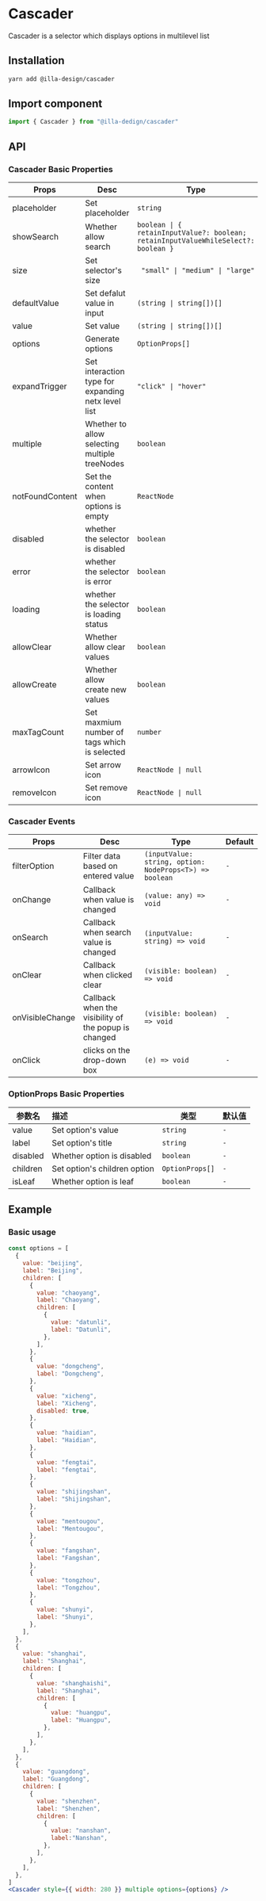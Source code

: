 # Cascader

Cascader is a selector which displays options in multilevel list

## Installation

```bash
yarn add @illa-design/cascader
```

## Import component

```jsx
import { Cascader } from "@illa-dedign/cascader"
```

## API

### Cascader Basic Properties

| Props           | Desc                                               | Type                                                         | Default  |
| --------------- | -------------------------------------------------- | ------------------------------------------------------------ | -------- |
| placeholder     | Set placeholder                                    | `string`                                                     | `-`      |
| showSearch      | Whether allow search                               | `boolean \| { retainInputValue?: boolean; retainInputValueWhileSelect?: boolean }` | `-`      |
| size            | Set selector's size                                | ` "small" \| "medium" \| "large"`                            | `medium` |
| defaultValue    | Set defalut value in input                         | `(string \| string[])[]`                                     | `-`      |
| value           | Set value                                          | `(string \| string[])[]`                                     | `-`      |
| options         | Generate options                                   | `OptionProps[]`                                              | `-`      |
| expandTrigger   | Set interaction type for expanding netx level list | `"click" \| "hover"`                                         | `click`  |
| multiple        | Whether to allow selecting multiple treeNodes      | `boolean`                                                    | `-`      |
| notFoundContent | Set the content when options is empty              | `ReactNode`                                                  | `-`      |
| disabled        | whether the selector is disabled                   | `boolean`                                                    | `-`      |
| error           | whether the selector is error                      | `boolean`                                                    | `-`      |
| loading         | whether the selector is loading status             | `boolean`                                                    | `-`      |
| allowClear      | Whether allow clear values                         | `boolean`                                                    | `-`      |
| allowCreate     | Whether allow create new values                    | `boolean`                                                    | `-`      |
| maxTagCount     | Set maxmium number of tags which is selected       | `number`                                                     | `-`      |
| arrowIcon       | Set arrow icon                                     | `ReactNode \| null`                                          | `-`      |
| removeIcon      | Set remove icon                                    | `ReactNode \| null`                                          | `-`      |

### Cascader Events

| Props           | Desc                                                 | Type                                                    | Default |
| --------------- | ---------------------------------------------------- | ------------------------------------------------------- | ------- |
| filterOption    | Filter data based on entered value                   | `(inputValue: string, option: NodeProps<T>) => boolean` | `-`     |
| onChange        | Callback when value is changed                       | `(value: any) => void`                                  | `-`     |
| onSearch        | Callback when search value is changed                | `(inputValue: string) => void`                          | `-`     |
| onClear         | Callback when clicked clear                          | `(visible: boolean) => void`                            | `-`     |
| onVisibleChange | Callback when the visibility of the popup is changed | `(visible: boolean) => void`                            | `-`     |
| onClick         | clicks on the drop-down box                          | `(e) => void`                                           | `-`     |

### OptionProps Basic Properties

| 参数名   | 描述                         | 类型            | 默认值 |
| -------- | :--------------------------- | --------------- | ------ |
| value    | Set option's value           | `string`        | `-`    |
| label    | Set option's title           | `string`        | `-`    |
| disabled | Whether option is disabled   | `boolean`       | `-`    |
| children | Set option's children option | `OptionProps[]` | `-`    |
| isLeaf   | Whether option is leaf       | `boolean`       | `-`    |



## Example

### Basic usage

```jsx
const options = [
  {
    value: "beijing",
    label: "Beijing",
    children: [
      {
        value: "chaoyang",
        label: "Chaoyang",
        children: [
          {
            value: "datunli",
            label: "Datunli",
          },
        ],
      },
      {
        value: "dongcheng",
        label: "Dongcheng",
      },
      {
        value: "xicheng",
        label: "Xicheng",
        disabled: true,
      },
      {
        value: "haidian",
        label: "Haidian",
      },
      {
        value: "fengtai",
        label: "fengtai",
      },
      {
        value: "shijingshan",
        label: "Shijingshan",
      },
      {
        value: "mentougou",
        label: "Mentougou",
      },
      {
        value: "fangshan",
        label: "Fangshan",
      },
      {
        value: "tongzhou",
        label: "Tongzhou",
      },
      {
        value: "shunyi",
        label: "Shunyi",
      },
    ],
  },
  {
    value: "shanghai",
    label: "Shanghai",
    children: [
      {
        value: "shanghaishi",
        label: "Shanghai",
        children: [
          {
            value: "huangpu",
            label: "Huangpu",
          },
        ],
      },
    ],
  },
  {
    value: "guangdong",
    label: "Guangdong",
    children: [
      {
        value: "shenzhen",
        label: "Shenzhen",
        children: [
          {
            value: "nanshan",
            label:"Nanshan",
          },
        ],
      },
    ],
  },
]
<Cascader style={{ width: 280 }} multiple options={options} />
```
